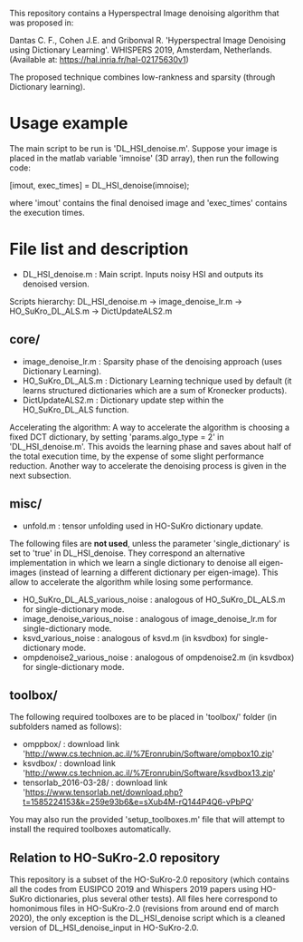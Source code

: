 This repository contains a Hyperspectral Image denoising algorithm that was proposed in:

Dantas C. F., Cohen J.E. and Gribonval R. 'Hyperspectral Image Denoising using Dictionary Learning'. WHISPERS 2019, Amsterdam, Netherlands. (Available at: https://hal.inria.fr/hal-02175630v1)

The proposed technique combines low-rankness and sparsity (through Dictionary learning).

# Usage example

The main script to be run is 'DL_HSI_denoise.m'.
Suppose your image is placed in the matlab variable 'imnoise' (3D array), then run the following code:

[imout, exec_times] = DL_HSI_denoise(imnoise);

where 'imout' contains the final denoised image and 'exec_times' contains the execution times.

# File list and description

* DL_HSI_denoise.m : Main script. Inputs noisy HSI and outputs its denoised version.

Scripts hierarchy:
DL_HSI_denoise.m -> image_denoise_lr.m -> HO_SuKro_DL_ALS.m -> DictUpdateALS2.m

## core/

* image_denoise_lr.m : Sparsity phase of the denoising approach (uses Dictionary Learning).
* HO_SuKro_DL_ALS.m : Dictionary Learning technique used by default (it learns structured dictionaries which are a sum of Kronecker products).
* DictUpdateALS2.m : Dictionary update step within the HO_SuKro_DL_ALS function.

Accelerating the algorithm:
A way to accelerate the algorithm is choosing a fixed DCT dictionary, by setting 'params.algo_type = 2' in 'DL_HSI_denoise.m'.
This avoids the learning phase and saves about half of the total execution time, by the expense of some slight performance reduction.
Another way to accelerate the denoising process is given in the next subsection.

## misc/

* unfold.m : tensor unfolding used in HO-SuKro dictionary update.

The following files are **not used**, unless the parameter 'single_dictionary' is set to 'true' in DL_HSI_denoise. They correspond an alternative implementation in which we learn a single dictionary to denoise all eigen-images (instead of learning a different dictionary per eigen-image). This allow to accelerate the algorithm while losing some performance.

* HO_SuKro_DL_ALS_various_noise : analogous of HO_SuKro_DL_ALS.m for single-dictionary mode.
* image_denoise_various_noise : analogous of image_denoise_lr.m for single-dictionary mode.
* ksvd_various_noise : analogous of ksvd.m (in ksvdbox) for single-dictionary mode.
* ompdenoise2_various_noise : analogous of ompdenoise2.m (in ksvdbox) for single-dictionary mode.

## toolbox/

The following required toolboxes are to be placed in 'toolbox/' folder (in subfolders named as follows):

* omppbox/ :  download link 'http://www.cs.technion.ac.il/%7Eronrubin/Software/ompbox10.zip'
* ksvdbox/ : download link 'http://www.cs.technion.ac.il/%7Eronrubin/Software/ksvdbox13.zip'
* tensorlab_2016-03-28/ : download link 'https://www.tensorlab.net/download.php?t=1585224153&k=259e93b6&e=sXub4M-rQ144P4Q6-vPbPQ'

You may also run the provided 'setup_toolboxes.m' file that will attempt to
install the required toolboxes automatically.

## Relation to HO-SuKro-2.0 repository

This repository is a subset of the HO-SuKro-2.0 repository (which contains all the codes from EUSIPCO 2019 and Whispers 2019 papers using HO-SuKro dictionaries, plus several other tests).
All files here correspond to homonimous files in HO-SuKro-2.0 (revisions from around end of march 2020), the only exception is the DL_HSI_denoise script which is a cleaned version of DL_HSI_denoise_input in HO-SuKro-2.0.
